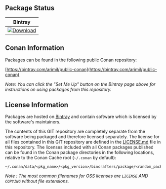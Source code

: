 ## Package Status

| Bintray |
|:--------:|
|[![Download](https://api.bintray.com/packages/arimil/public-conan/rcslib%3Aarimil/images/download.svg)](https://bintray.com/arimil/public-conan/rcslib%3Aarimil/_latestVersion)|

## Conan Information

Packages can be found in the following public Conan repository:

[https://bintray.com/arimil/public-conan](https://bintray.com/arimil/public-conan)

*Note: You can click the "Set Me Up" button on the Bintray page above for instructions on using packages from this repository.*


## License Information

Packages are hosted on [Bintray](https://bintray.com) and contain software which is licensed by the software's maintainers.

The contents of this GIT repository are completely separate from the software being packaged and therefore licensed separately. The license for all files contained in this GIT repository are defined in the [LICENSE.md](LICENSE.md) file in this repository. The licenses included with all Conan packages published can be found in the Conan package directories in the following locations, relative to the Conan Cache root (`~/.conan` by default):

    ~/.conan/data/<pkg_name>/<pkg_version>/bincrafters/package/<random_package_id>/license/<LICENSE_FILES_HERE>

*Note :   The most common filenames for OSS licenses are `LICENSE` AND `COPYING` without file extensions.*
